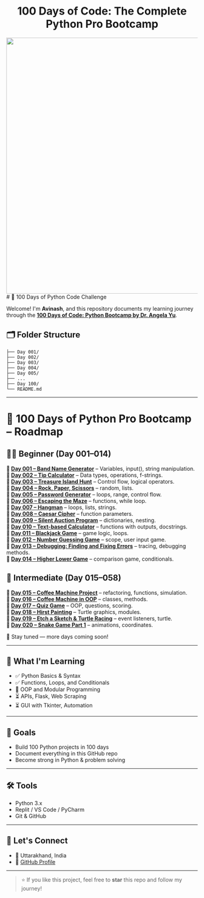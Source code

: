 <h1 align="center">100 Days of Code: The Complete Python Pro Bootcamp
</h1>
<div align="center">
 <img width="1536" height="675" alt="c85b203f-292b-4847-b87c-1af348e37c2a (1)" src="https://github.com/user-attachments/assets/10e3cb23-f2a9-4975-9051-6cae7d505f6b" />
</div>
# 🐍 100 Days of Python Code Challenge

Welcome! I'm **Avinash**, and this repository documents my learning journey through the **[100 Days of Code: Python Bootcamp by Dr. Angela Yu](https://www.udemy.com/course/100-days-of-code/)**.


## 🗂️ Folder Structure

```100-Days-of-Python-Code-challenge/
├── Day 001/
├── Day 002/
├── Day 003/
├── Day 004/
├── Day 005/
├── ...
├── Day 100/
└── README.md
```

---
# 🐍 100 Days of Python Pro Bootcamp – Roadmap

## 🧑‍💻 Beginner (Day 001–014)
**📅 [Day 001 – Band Name Generator](link)** – Variables, input(), string manipulation.  
**📅 [Day 002 – Tip Calculator](link)** – Data types, operations, f-strings.  
**📅 [Day 003 – Treasure Island Hunt](link)** – Control flow, logical operators.  
**📅 [Day 004 – Rock, Paper, Scissors](link)** – random, lists.  
**📅 [Day 005 – Password Generator](link)** – loops, range, control flow.  
**📅 [Day 006 – Escaping the Maze](link)** – functions, while loop.  
**📅 [Day 007 – Hangman](link)** – loops, lists, strings.  
**📅 [Day 008 – Caesar Cipher](link)** – function parameters.  
**📅 [Day 009 – Silent Auction Program](link)** – dictionaries, nesting.  
**📅 [Day 010 – Text-based Calculator](link)** – functions with outputs, docstrings.  
**📅 [Day 011 – Blackjack Game](link)** – game logic, loops.  
**📅 [Day 012 – Number Guessing Game](link)** – scope, user input game.  
**📅 [Day 013 – Debugging: Finding and Fixing Errors](link)** – tracing, debugging methods.  
**📅 [Day 014 – Higher Lower Game](link)** – comparison game, conditionals.

## 🧠 Intermediate (Day 015–058)
**📅 [Day 015 – Coffee Machine Project](link)** – refactoring, functions, simulation.  
**📅 [Day 016 – Coffee Machine in OOP](link)** – classes, methods.  
**📅 [Day 017 – Quiz Game](link)** – OOP, questions, scoring.  
**📅 [Day 018 – Hirst Painting](link)** – Turtle graphics, modules.  
**📅 [Day 019 – Etch a Sketch & Turtle Racing](link)** – event listeners, turtle.  
**📅 [Day 020 – Snake Game Part 1](link)** – animations, coordinates.

📌 Stay tuned — more days coming soon!


---

## 🧠 What I'm Learning

- ✅ Python Basics & Syntax
- ✅ Functions, Loops, and Conditionals
- 🔄 OOP and Modular Programming
- ⏳ APIs, Flask, Web Scraping
- ⏳ GUI with Tkinter, Automation

---

## 🚀 Goals

- Build 100 Python projects in 100 days
- Document everything in this GitHub repo
- Become strong in Python & problem solving

---

## 🛠 Tools

- Python 3.x
- Replit / VS Code / PyCharm
- Git & GitHub

---

## 🙌 Let's Connect

- 📍 Uttarakhand, India  
- 🔗 [GitHub Profile](https://github.com/AvinashNegi1999)

---

> ⭐ If you like this project, feel free to **star** this repo and follow my journey!
